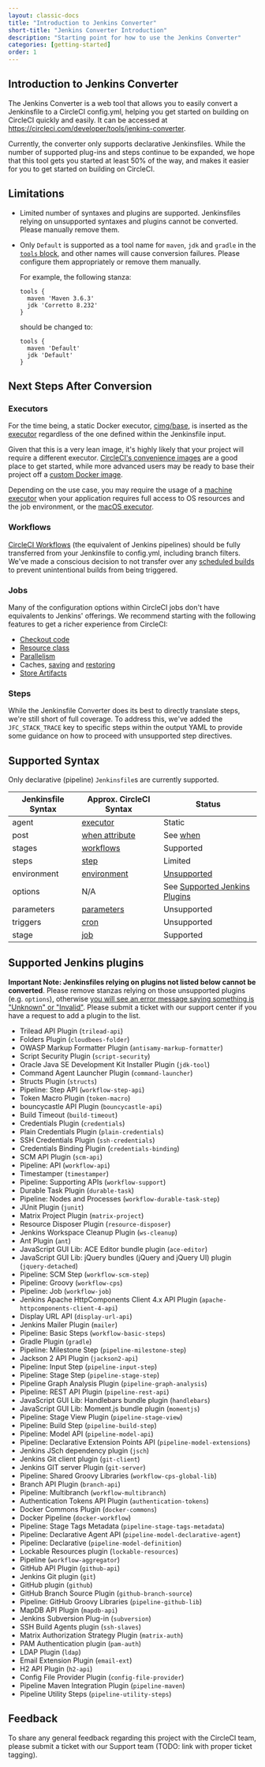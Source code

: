 ```yaml
---
layout: classic-docs
title: "Introduction to Jenkins Converter"
short-title: "Jenkins Converter Introduction"
description: "Starting point for how to use the Jenkins Converter"
categories: [getting-started]
order: 1
---
```

## Introduction to Jenkins Converter

The Jenkins Converter is a web tool that allows you to easily convert a Jenkinsfile to a CircleCI config.yml, helping you get started on building on CircleCI quickly and easily. It can be accessed at https://circleci.com/developer/tools/jenkins-converter.

Currently, the converter only supports declarative Jenkinsfiles. While the number of supported plug-ins and steps continue to be expanded, we hope that this tool gets you started at least 50% of the way, and makes it easier for you to get started on building on CircleCI.

## Limitations

* Limited number of syntaxes and plugins are supported. Jenkinsfiles relying on unsupported syntaxes and plugins cannot be converted. Please manually remove them.

* Only `Default` is supported as a tool name for `maven`, `jdk` and `gradle` in the [`tools` block](https://www.jenkins.io/doc/book/pipeline/syntax/#tools), and other names will cause conversion failures. Please configure them appropriately or remove them manually.

  For example, the following stanza:
  ```
  tools {
    maven 'Maven 3.6.3'
    jdk 'Corretto 8.232'
  }
  ```
  should be changed to:
  ```
  tools {
    maven 'Default'
    jdk 'Default'
  }
  ```

## Next Steps After Conversion

### Executors

For the time being, a static Docker executor, [cimg/base](https://github.com/CircleCI-Public/cimg-base), is inserted as the [executor](https://circleci.com/docs/reference-2-1/#executors) regardless of the one defined within the Jenkinsfile input.

Given that this is a very lean image, it's highly likely that your project will require a different executor. [CircleCI's convenience images](https://circleci.com/docs/2.0/circleci-images/) are a good place to get started, while more advanced users may be ready to base their project off a [custom Docker image](https://circleci.com/docs/2.0/custom-images/).

Depending on the use case, you may require the usage of a [machine executor](https://circleci.com/docs/2.0/executor-types/#using-machine) when your application requires full access to OS resources and the job environment, or the [macOS executor](https://circleci.com/docs/2.0/executor-types/#using-macos).

### Workflows

[CircleCI Workflows](https://circleci.com/docs/2.0/workflows/) (the equivalent of Jenkins pipelines) should be fully transferred from your Jenkinsfile to config.yml, including branch filters. We've made a conscious decision to not transfer over any [scheduled builds](https://circleci.com/docs/2.0/configuration-reference/#triggers) to prevent unintentional builds from being triggered.

### Jobs

Many of the configuration options within CircleCI jobs don't have equivalents to Jenkins' offerings. We recommend starting with the following features to get a richer experience from CircleCI:

- [Checkout code](https://circleci.com/docs/2.0/configuration-reference/#checkout)
- [Resource class](https://circleci.com/docs/2.0/configuration-reference/#resource_class)
- [Parallelism](https://circleci.com/docs/2.0/configuration-reference/#parallelism)
- Caches, [saving](https://circleci.com/docs/2.0/configuration-reference/#save_cache) and [restoring](https://circleci.com/docs/2.0/configuration-reference/#restore_cache)
- [Store Artifacts](https://circleci.com/docs/2.0/configuration-reference/#store_artifacts)

### Steps

While the Jenkinsfile Converter does its best to directly translate steps, we're still short of full coverage. To address this, we've added the `JFC_STACK_TRACE` key to specific steps within the output YAML to provide some guidance on how to proceed with unsupported step directives.

## Supported Syntax

Only declarative (pipeline) `Jenkinsfile`s are currently supported.

| Jenkinsfile Syntax | Approx. CircleCI Syntax                                                                          | Status                                                                                |
| ------------------ | ------------------------------------------------------------------------------------------------ | ------------------------------------------------------------------------------------- |
| agent              | [executor](https://circleci.com/docs/2.0/configuration-reference/#executors-requires-version-21) | Static                                                                                |
| post               | [when attribute](https://circleci.com/docs/2.0/configuration-reference/#the-when-attribute)      | See [when](https://circleci.com/docs/2.0/configuration-reference/#the-when-attribute) |
| stages             | [workflows](https://circleci.com/docs/2.0/workflows/)                                            | Supported                                                                             |
| steps              | [step](https://circleci.com/docs/2.0/jobs-steps/#steps-overview)                                 | Limited                                                                               |
| environment        | [environment](https://circleci.com/docs/2.0/env-vars/)                                           | [Unsupported](https://github.com/circleci/jenkinsfile-converter/issues/26)                                                                           |
| options            | N/A                                                                                              | See [Supported Jenkins Plugins](#supported-jenkins-plugins)                           |
| parameters         | [parameters](https://circleci.com/docs/2.0/reusing-config/#using-the-parameters-declaration)     | Unsupported                                                                           |
| triggers           | [cron](https://circleci.com/docs/2.0/workflows/#scheduling-a-workflow)                           | Unsupported                                                                           |
| stage              | [job](https://circleci.com/docs/2.0/configuration-reference/#jobs)                               | Supported                                                                             |

## Supported Jenkins plugins

**Important Note: Jenkinsfiles relying on plugins not listed below cannot be converted**. Please remove stanzas relying on those unsupported plugins (e.g. `options`), otherwise <u>you will see an error message saying something is "Unknown" or "Invalid"</u>. Please submit a ticket with our support center if you have a request to add a plugin to the list.

- Trilead API Plugin (`trilead-api`)
- Folders Plugin (`cloudbees-folder`)
- OWASP Markup Formatter Plugin (`antisamy-markup-formatter`)
- Script Security Plugin (`script-security`)
- Oracle Java SE Development Kit Installer Plugin (`jdk-tool`)
- Command Agent Launcher Plugin (`command-launcher`)
- Structs Plugin (`structs`)
- Pipeline: Step API (`workflow-step-api`)
- Token Macro Plugin (`token-macro`)
- bouncycastle API Plugin (`bouncycastle-api`)
- Build Timeout (`build-timeout`)
- Credentials Plugin (`credentials`)
- Plain Credentials Plugin (`plain-credentials`)
- SSH Credentials Plugin (`ssh-credentials`)
- Credentials Binding Plugin (`credentials-binding`)
- SCM API Plugin (`scm-api`)
- Pipeline: API (`workflow-api`)
- Timestamper (`timestamper`)
- Pipeline: Supporting APIs (`workflow-support`)
- Durable Task Plugin (`durable-task`)
- Pipeline: Nodes and Processes (`workflow-durable-task-step`)
- JUnit Plugin (`junit`)
- Matrix Project Plugin (`matrix-project`)
- Resource Disposer Plugin (`resource-disposer`)
- Jenkins Workspace Cleanup Plugin (`ws-cleanup`)
- Ant Plugin (`ant`)
- JavaScript GUI Lib: ACE Editor bundle plugin (`ace-editor`)
- JavaScript GUI Lib: jQuery bundles (jQuery and jQuery UI) plugin (`jquery-detached`)
- Pipeline: SCM Step (`workflow-scm-step`)
- Pipeline: Groovy (`workflow-cps`)
- Pipeline: Job (`workflow-job`)
- Jenkins Apache HttpComponents Client 4.x API Plugin (`apache-httpcomponents-client-4-api`)
- Display URL API (`display-url-api`)
- Jenkins Mailer Plugin (`mailer`)
- Pipeline: Basic Steps (`workflow-basic-steps`)
- Gradle Plugin (`gradle`)
- Pipeline: Milestone Step (`pipeline-milestone-step`)
- Jackson 2 API Plugin (`jackson2-api`)
- Pipeline: Input Step (`pipeline-input-step`)
- Pipeline: Stage Step (`pipeline-stage-step`)
- Pipeline Graph Analysis Plugin (`pipeline-graph-analysis`)
- Pipeline: REST API Plugin (`pipeline-rest-api`)
- JavaScript GUI Lib: Handlebars bundle plugin (`handlebars`)
- JavaScript GUI Lib: Moment.js bundle plugin (`momentjs`)
- Pipeline: Stage View Plugin (`pipeline-stage-view`)
- Pipeline: Build Step (`pipeline-build-step`)
- Pipeline: Model API (`pipeline-model-api`)
- Pipeline: Declarative Extension Points API (`pipeline-model-extensions`)
- Jenkins JSch dependency plugin (`jsch`)
- Jenkins Git client plugin (`git-client`)
- Jenkins GIT server Plugin (`git-server`)
- Pipeline: Shared Groovy Libraries (`workflow-cps-global-lib`)
- Branch API Plugin (`branch-api`)
- Pipeline: Multibranch (`workflow-multibranch`)
- Authentication Tokens API Plugin (`authentication-tokens`)
- Docker Commons Plugin (`docker-commons`)
- Docker Pipeline (`docker-workflow`)
- Pipeline: Stage Tags Metadata (`pipeline-stage-tags-metadata`)
- Pipeline: Declarative Agent API (`pipeline-model-declarative-agent`)
- Pipeline: Declarative (`pipeline-model-definition`)
- Lockable Resources plugin (`lockable-resources`)
- Pipeline (`workflow-aggregator`)
- GitHub API Plugin (`github-api`)
- Jenkins Git plugin (`git`)
- GitHub plugin (`github`)
- GitHub Branch Source Plugin (`github-branch-source`)
- Pipeline: GitHub Groovy Libraries (`pipeline-github-lib`)
- MapDB API Plugin (`mapdb-api`)
- Jenkins Subversion Plug-in (`subversion`)
- SSH Build Agents plugin (`ssh-slaves`)
- Matrix Authorization Strategy Plugin (`matrix-auth`)
- PAM Authentication plugin (`pam-auth`)
- LDAP Plugin (`ldap`)
- Email Extension Plugin (`email-ext`)
- H2 API Plugin (`h2-api`)
- Config File Provider Plugin (`config-file-provider`)
- Pipeline Maven Integration Plugin (`pipeline-maven`)
- Pipeline Utility Steps (`pipeline-utility-steps`)

## Feedback

To share any general feedback regarding this project with the CircleCI team, please submit a ticket with our Support team (TODO: link with proper ticket tagging).